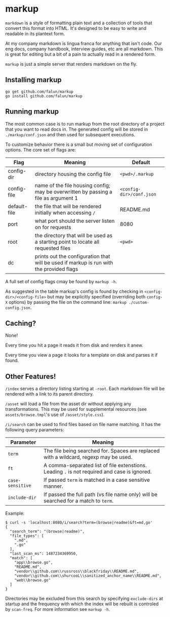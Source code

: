 # markup

`markdown` is a style of formatting plain text and a collection of tools that
convert this format into HTML. It's designed to be easy to write and readable
in its plantext form.

At my company markdown is lingua franca for anything that isn't code. Our eng
docs, company handbook, interview guides, etc are all markdown. This is great
for editing but a bit of a pain to actually read in a rendered form.

`markup` is just a simple server that renders markdown on the fly.

## Installing markup

```
go get github.com/falun/markup
go install github.com/falun/markup
```

## Running markup

The most common case is to run markup from the root directory of a project that
you want to read docs in. The generated config will be stored in
`./markup/conf.json` and then used for subsequent executions.

To customize behavior there is a small but moving set of configuration options.
The core set of flags are:

| Flag         | Meaning | Default |
| ------------ | ------- | ------- |
| config-dir   | directory housing the config file | `<pwd>/.markup` |
| config-file  | name of the file housing config; may be overwritten by passing a file as argument 1 | `<config-dir>/conf.json` |
| default-file | the file that will be rendered initially when accessing `/` | README.md |
| port         | what port should the server listen on for requests | 8080 |
| root         | the directory that will be used as a starting point to locate all requested files | `<pwd>` |
| dc           | prints out the configuration that will be used if markup is run with the provided flags | |

A full set of config flags cmay be found by `markup -h`.

As suggested in the table markup's config is found by checking in `<config-dir>/<config-file>`
but may be explicitly specified (overriding both `config-X` options) by passing the
file on the command line: `markup ./custom-config.json`.

## Caching?

None!

Every time you hit a page it reads it from disk and renders it anew.

Every time you view a page it looks for a template on disk and parses it if found.

## Other Features!

`/index` serves a directory listing starting at `-root`. Each markdown file
will be rendered with a link to its parent directory.

`/asset` will load a file from the asset dir without applying any transformations.
This may be used for supplemental resources (see `assets/browse.tmpl`'s use of
`/asset/style.css`).

`/i/search` can be used to find files based on file name matching. It has the
following query parameters:

| Parameter        | Meaning |
| ---------------- | ------- |
| `term`           | The file being searched for. Spaces are replaced with a wildcard, regexp may be used. |
| `ft`             | A comma-separated list of file extenstions. Leading `.` is not required and case is ignored. |
| `case-sensitive` | If passed `term` is matched in a case sensitive manner. |
| `include-dir`    | If passed the full path (vs file name only) will be searched for a match to `term`. |

Example:

```shell
$ curl -s 'localhost:8080/i/search?term=(browse|readme)&ft=md,go'
{
  "search_term": "(browse|readme)",
  "file_types": [
    ".md",
    ".go"
  ],
  "last_scan_ms": 1487234369950,
  "match": [
    "app\\browse.go",
    "README.md",
    "vendor\\github.com\\russross\\blackfriday\\README.md",
    "vendor\\github.com\\shurcooL\\sanitized_anchor_name\\README.md",
    "web\\browse.go"
  ]
}
```

Directories may be excluded from this search by specifying `exclude-dirs` at
startup and the frequency with which the index will be rebuilt is controled by
`scan-freq`. For more information see `markup -h`.
